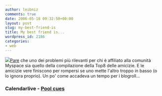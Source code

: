 ```yaml
---
author: leibniz
comments: true
date: 2006-05-18 09:32:50+00:00
layout: post
slug: my-best-friend-is
title: My best friend is...
wordpress_id: 2186
categories:
- web
---
```


![](http://www.pool-cues.net/accessories/stbbc8.gif)[Pare](http://www.calendarlive.com/printedition/calendar/cl-et-etiquette10may10,0,7688804.story?coll=cl-calendar) che uno dei problemi più rilevanti per chi è affiliato alla comunità Myspace sia quello della compilazione della Top8 delle amicizie. E le amicizie vere finiscono per rompersi se uno mette l'altro troppo in basso (o lo ignora proprio). Un po' come accadeva un tempo per i blogroll...


### Calendarlive - [Pool cues](http://www.billiardshq.com/product_info.php/products_id/542)

